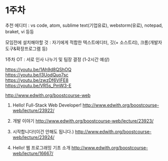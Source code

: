 # 1주차

추천 에디터 : vs code, atom, sublime text(기업유료), webstorm(유료), notepad, braket, vi 등등

모임전에 설치해야할 것 : 자기에게 적합한 텍스트에디터, 깃(+ 소스트리), 크롬(개발자도구&확장프로그램 등)

1주차 OT : 서로 인사 나누기 및 팀장 결정 (1-2시간 예상)

https://youtu.be/1Ah9d8QShOQ<br>
https://youtu.be/l3UodQuo7sc<br>
https://youtu.be/zwzDf6VIFE8<br>
https://youtu.be/VR5s_PmW3-E<br>


http://www.edwith.org/boostcourse-web

01. Hello! Full-Stack Web Developer! 
http://www.edwith.org/boostcourse-web/lecture/23922/

02. 개발 이야기
http://www.edwith.org/boostcourse-web/lecture/23923/

03. 시작합니다!(이건 안해도 됩니다.)
http://www.edwith.org/boostcourse-web/lecture/23924/

0. Hello! 웹 프로그래밍 기초 소개
http://www.edwith.org/boostcourse-web/lecture/16667/